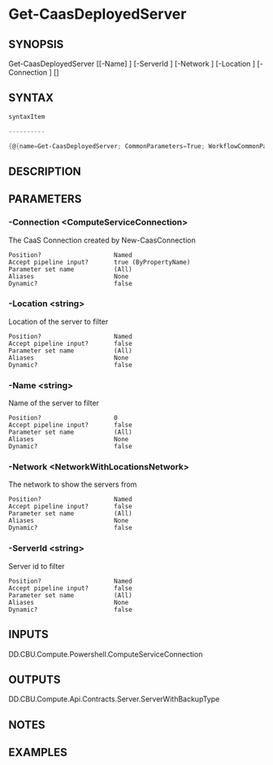 ﻿Get-CaasDeployedServer
===================

## SYNOPSIS

Get-CaasDeployedServer [[-Name] <string>] [-ServerId <string>] [-Network <NetworkWithLocationsNetwork>] [-Location <string>] [-Connection <ComputeServiceConnection>] [<CommonParameters>]


## SYNTAX
```powershell
syntaxItem                                                                                                        

----------                                                                                                        

{@{name=Get-CaasDeployedServer; CommonParameters=True; WorkflowCommonParameters=False; parameter=System.Object[]}}
```

## DESCRIPTION


## PARAMETERS
### -Connection &lt;ComputeServiceConnection&gt;
The CaaS Connection created by New-CaasConnection
```
Position?                    Named
Accept pipeline input?       true (ByPropertyName)
Parameter set name           (All)
Aliases                      None
Dynamic?                     false
```
 
### -Location &lt;string&gt;
Location of the server to filter
```
Position?                    Named
Accept pipeline input?       false
Parameter set name           (All)
Aliases                      None
Dynamic?                     false
```
 
### -Name &lt;string&gt;
Name of the server to filter
```
Position?                    0
Accept pipeline input?       false
Parameter set name           (All)
Aliases                      None
Dynamic?                     false
```
 
### -Network &lt;NetworkWithLocationsNetwork&gt;
The network to show the servers from
```
Position?                    Named
Accept pipeline input?       false
Parameter set name           (All)
Aliases                      None
Dynamic?                     false
```
 
### -ServerId &lt;string&gt;
Server id  to filter
```
Position?                    Named
Accept pipeline input?       false
Parameter set name           (All)
Aliases                      None
Dynamic?                     false
```

## INPUTS
DD.CBU.Compute.Powershell.ComputeServiceConnection


## OUTPUTS
DD.CBU.Compute.Api.Contracts.Server.ServerWithBackupType


## NOTES


## EXAMPLES
